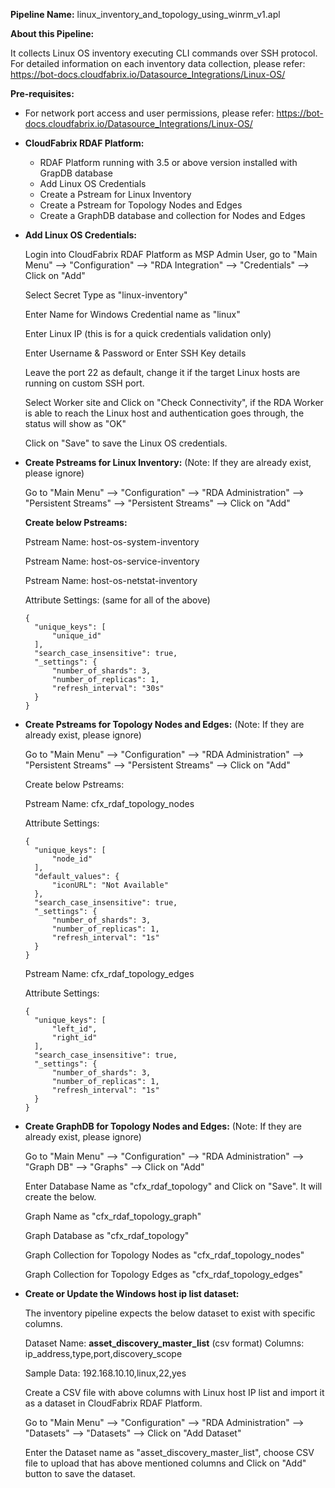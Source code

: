 **Pipeline Name:** linux_inventory_and_topology_using_winrm_v1.apl

**About this Pipeline:**

It collects Linux OS inventory executing CLI commands over SSH protocol. For detailed information on each inventory data collection, please refer: https://bot-docs.cloudfabrix.io/Datasource_Integrations/Linux-OS/

**Pre-requisites:**

* For network port access and user permissions, please refer: https://bot-docs.cloudfabrix.io/Datasource_Integrations/Linux-OS/

* **CloudFabrix RDAF Platform:**

  * RDAF Platform running with 3.5 or above version installed with GrapDB database
  * Add Linux OS Credentials
  * Create a Pstream for Linux Inventory
  * Create a Pstream for Topology Nodes and Edges
  * Create a GraphDB database and collection for Nodes and Edges

* **Add Linux OS Credentials:**

    Login into CloudFabrix RDAF Platform as MSP Admin User, go to "Main Menu" --> "Configuration" --> "RDA Integration" --> "Credentials" --> Click on "Add"

    Select Secret Type as "linux-inventory"

    Enter Name for Windows Credential name as "linux"

    Enter Linux IP (this is for a quick credentials validation only)

    Enter Username & Password or Enter SSH Key details

    Leave the port 22 as default, change it if the target Linux hosts are running on custom SSH port.

    Select Worker site and Click on "Check Connectivity", if the RDA Worker is able to reach the Linux host and authentication goes through, the status will show as "OK"

    Click on "Save" to save the Linux OS credentials.

* **Create Pstreams for Linux Inventory:** (Note: If they are already exist, please ignore)

    Go to "Main Menu" --> "Configuration" --> "RDA Administration" --> "Persistent Streams" --> "Persistent Streams" --> Click on "Add"

    **Create below Pstreams:**

    Pstream Name: host-os-system-inventory

    Pstream Name: host-os-service-inventory

    Pstream Name: host-os-netstat-inventory

    Attribute Settings: (same for all of the above)

      
      {
        "unique_keys": [
            "unique_id"
        ],
        "search_case_insensitive": true,
        "_settings": {
            "number_of_shards": 3,
            "number_of_replicas": 1,
            "refresh_interval": "30s"
        }
      }
      

* **Create Pstreams for Topology Nodes and Edges:** (Note: If they are already exist, please ignore)

    Go to "Main Menu" --> "Configuration" --> "RDA Administration" --> "Persistent Streams" --> "Persistent Streams" --> Click on "Add"

    Create below Pstreams:

    Pstream Name: cfx_rdaf_topology_nodes

    Attribute Settings: 

      
      {
        "unique_keys": [
            "node_id"
        ],
        "default_values": {
            "iconURL": "Not Available"
        },
        "search_case_insensitive": true,
        "_settings": {
            "number_of_shards": 3,
            "number_of_replicas": 1,
            "refresh_interval": "1s"
        }
      }
      

    Pstream Name: cfx_rdaf_topology_edges

    Attribute Settings: 

      
      {
        "unique_keys": [
            "left_id",
            "right_id"
        ],
        "search_case_insensitive": true,
        "_settings": {
            "number_of_shards": 3,
            "number_of_replicas": 1,
            "refresh_interval": "1s"
        }
      }
      

* **Create GraphDB for Topology Nodes and Edges:** (Note: If they are already exist, please ignore)

    Go to "Main Menu" --> "Configuration" --> "RDA Administration" --> "Graph DB" --> "Graphs" --> Click on "Add"

    Enter Database Name as "cfx_rdaf_topology" and Click on "Save". It will create the below.

    Graph Name as "cfx_rdaf_topology_graph"

    Graph Database as "cfx_rdaf_topology"

    Graph Collection for Topology Nodes as "cfx_rdaf_topology_nodes"

    Graph Collection for Topology Edges as "cfx_rdaf_topology_edges"

* **Create or Update the Windows host ip list dataset:**

    The inventory pipeline expects the below dataset to exist with specific columns.

    Dataset Name: **asset_discovery_master_list** (csv format)
    Columns: ip_address,type,port,discovery_scope
    
    Sample Data: 192.168.10.10,linux,22,yes

    Create a CSV file with above columns with Linux host IP list and import it as a dataset in CloudFabrix RDAF Platform.

    Go to "Main Menu" --> "Configuration" --> "RDA Administration" --> "Datasets" --> "Datasets" --> Click on "Add Dataset"

    Enter the Dataset name as "asset_discovery_master_list", choose CSV file to upload that has above mentioned columns and Click on "Add" button to save the dataset.



